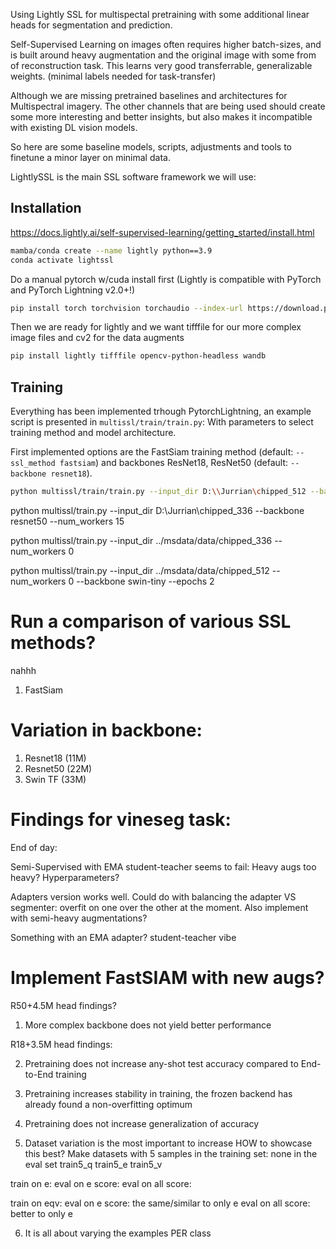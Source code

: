 Using Lightly SSL for multispectal pretraining
with some additional linear heads for segmentation and prediction.

Self-Supervised Learning on images often requires higher batch-sizes, and is built around heavy augmentation and the original image with some from of reconstruction task. This learns very good transferrable, generalizable weights. (minimal labels needed for task-transfer)

Although we are missing pretrained baselines and architectures for Multispectral imagery.
The other channels that are being used should create some more interesting and better insights, but also makes it incompatible with existing DL vision models.

So here are some baseline models, scripts, adjustments and tools to finetune a minor layer on minimal data.

LightlySSL is the main SSL software framework we will use:

## Installation
https://docs.lightly.ai/self-supervised-learning/getting_started/install.html

```bash
mamba/conda create --name lightly python==3.9 
conda activate lightssl
```

Do a manual pytorch w/cuda install first (Lightly is compatible with PyTorch and PyTorch Lightning v2.0+!)

```bash
pip install torch torchvision torchaudio --index-url https://download.pytorch.org/whl/cu126
```

Then we are ready for lightly and we want tifffile for our more complex image files and cv2 for the data augments
```bash
pip install lightly tifffile opencv-python-headless wandb
```

## Training
Everything has been implemented trhough PytorchLightning, an example script is presented in
`multissl/train/train.py`:
With parameters to select training method and model architecture.

First implemented options are the FastSiam training method (default: `--ssl_method fastsiam`) and backbones ResNet18, ResNet50 (default: `--backbone resnet18`).

```bash
python multissl/train/train.py --input_dir D:\\Jurrian\chipped_512 --backbone resnet50 --epochs 2
```
python multissl/train.py --input_dir D:\Jurrian\chipped_336 --backbone resnet50 --num_workers 15

python multissl/train.py --input_dir ../msdata/data/chipped_336 --num_workers 0


python multissl/train.py --input_dir ../msdata/data/chipped_512 --num_workers 0 --backbone swin-tiny --epochs 2

# Run a comparison of various SSL methods?
nahhh
1. FastSiam

# Variation in backbone:
1. Resnet18 (11M) 
2. Resnet50 (22M)
3. Swin TF (33M)


# Findings for vineseg task:



End of day:

Semi-Supervised with EMA student-teacher seems to fail:
    Heavy augs too heavy?
    Hyperparameters?


Adapters version works well. Could do with balancing the adapter VS segmenter: overfit on one over the other at the moment.
Also implement with semi-heavy augmentations?

Something with an EMA adapter? student-teacher vibe






# Implement FastSIAM with new augs?


R50+4.5M head findings?

1. More complex backbone does not yield better performance

R18+3.5M head findings:

2. Pretraining does not increase any-shot test accuracy compared to End-to-End training

3. Pretraining increases stability in training, the frozen backend has already found a non-overfitting optimum

4. Pretraining does not increase generalization of accuracy

5. Dataset variation is the most important to increase
    HOW to showcase this best?
Make datasets with 5 samples in the training set: none in the eval set
    train5_q
    train5_e
    train5_v

train on e: eval on e score: 
            eval on all score:

train on eqv: eval on e score: the same/similar to only e
              eval on all score: better to only e

6. It is all about varying the examples PER class



  







